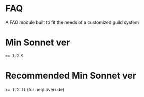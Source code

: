 # FAQ
A FAQ module built to fit the needs of a customized guild system
# Min Sonnet ver
`>= 1.2.9`
# Recommended Min Sonnet ver
`>= 1.2.11` (for help override)
